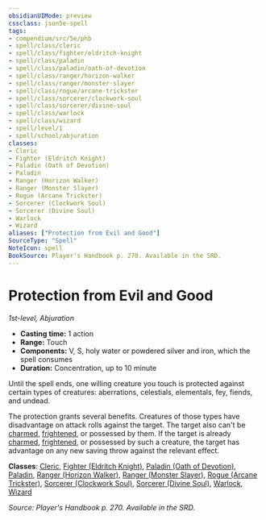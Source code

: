 ```yaml
---
obsidianUIMode: preview
cssclass: json5e-spell
tags:
- compendium/src/5e/phb
- spell/class/cleric
- spell/class/fighter/eldritch-knight
- spell/class/paladin
- spell/class/paladin/oath-of-devotion
- spell/class/ranger/horizon-walker
- spell/class/ranger/monster-slayer
- spell/class/rogue/arcane-trickster
- spell/class/sorcerer/clockwork-soul
- spell/class/sorcerer/divine-soul
- spell/class/warlock
- spell/class/wizard
- spell/level/1
- spell/school/abjuration
classes:
- Cleric
- Fighter (Eldritch Knight)
- Paladin (Oath of Devotion)
- Paladin
- Ranger (Horizon Walker)
- Ranger (Monster Slayer)
- Rogue (Arcane Trickster)
- Sorcerer (Clockwork Soul)
- Sorcerer (Divine Soul)
- Warlock
- Wizard
aliases: ["Protection from Evil and Good"]
SourceType: "Spell"
NoteIcon: spell
BookSource: Player's Handbook p. 270. Available in the SRD.
---
```

# Protection from Evil and Good
*1st-level, Abjuration*  

- **Casting time:** 1 action
- **Range:** Touch
- **Components:** V, S, holy water or powdered silver and iron, which the spell consumes
- **Duration:** Concentration, up to 10 minute

Until the spell ends, one willing creature you touch is protected against certain types of creatures: aberrations, celestials, elementals, fey, fiends, and undead.

The protection grants several benefits. Creatures of those types have disadvantage on attack rolls against the target. The target also can't be [charmed](/2-Mechanics/CLI/rules/conditions.md#charmed), [frightened](/2-Mechanics/CLI/rules/conditions.md#frightened), or possessed by them. If the target is already [charmed](/2-Mechanics/CLI/rules/conditions.md#charmed), [frightened](/2-Mechanics/CLI/rules/conditions.md#frightened), or possessed by such a creature, the target has advantage on any new saving throw against the relevant effect.

**Classes**: [Cleric](/2-Mechanics/CLI/classes/cleric.md), [Fighter (Eldritch Knight)](/2-Mechanics/CLI/classes/fighter-eldritch-knight.md), [Paladin (Oath of Devotion)](/2-Mechanics/CLI/classes/paladin-oath-of-devotion.md), [Paladin](/2-Mechanics/CLI/classes/paladin.md), [Ranger (Horizon Walker)](/2-Mechanics/CLI/classes/ranger-horizon-walker-xge.md), [Ranger (Monster Slayer)](/2-Mechanics/CLI/classes/ranger-monster-slayer-xge.md), [Rogue (Arcane Trickster)](/2-Mechanics/CLI/classes/rogue-arcane-trickster.md), [Sorcerer (Clockwork Soul)](/2-Mechanics/CLI/classes/sorcerer-clockwork-soul-tce.md), [Sorcerer (Divine Soul)](/2-Mechanics/CLI/classes/sorcerer-divine-soul-xge.md), [Warlock](/2-Mechanics/CLI/classes/warlock.md), [Wizard](/2-Mechanics/CLI/classes/wizard.md)

*Source: Player's Handbook p. 270. Available in the SRD.*
